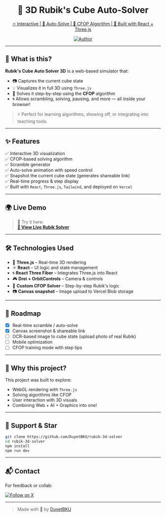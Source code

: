 
<h1 align="center">🤖 3D Rubik's Cube Auto-Solver</h1>

<p align="center">
	<a href="https://i.postimg.cc/SNJjMrsT/Rubik-Solver.gif" alt="Rubik Cube Screenshot"/>
</p>

<p align="center">
  🔥 Interactive | 🚀 Auto-Solve | 🎯 CFOP Algorithm | 🧠 Built with React + Three.js
</p>

<p align="center">
  <a href="https://github.com/DuyetBKU">
    <img alt="Author" src="https://img.shields.io/badge/Author-DuyetBKU-blueviolet?style=flat-square" />
  </a>
</p>

---
 
## 🧩 What is this?

**Rubik's Cube Auto Solver 3D** is a web-based simulator that:
- 📷 Captures the current cube state
- 💡 Visualizes it in full 3D using `Three.js`
- 🤖 Solves it step-by-step using the **CFOP** algorithm
- 🌀 Allows scrambling, solving, pausing, and more — all inside your browser!

> ⚡ Perfect for learning algorithms, showing off, or integrating into teaching tools.

---

## ✨ Features

✅ Interactive 3D visualization  
✅ CFOP-based solving algorithm  
✅ Scramble generator  
✅ Auto-solve animation with speed control  
✅ Snapshot the current cube state (generates shareable link)  
✅ Real-time progress & step display  
✅ Built with `React`, `Three.js`, `Tailwind`, and deployed on `Vercel`

---

## 🌍 Live Demo

> 🧪 Try it here:  
**[🔗 View Live Rubik Solver](https://rubiks-cube-solver-nu.vercel.app)** 

---

## 🛠️ Technologies Used

- 🎨 **Three.js** – Real-time 3D rendering
- ⚛️ **React** – UI logic and state management
- 🌀 **React Three Fiber** – Integrates Three.js into React
- 🎮 **Drei + OrbitControls** – Camera & controls
- 🧠 **Custom CFOP Solver** – Step-by-step Rubik's logic
- 📷 **Canvas snapshot** – Image upload to Vercel Blob storage

---

## 🚧 Roadmap

- [x] Real-time scramble / auto-solve
- [x] Canvas screenshot & shareable link
- [ ] OCR-based image to cube state (upload photo of real Rubik)
- [ ] Mobile optimization
- [ ] CFOP training mode with step tips

---

## 💬 Why this project?

This project was built to explore:
- WebGL rendering with `Three.js`
- Solving algorithms like CFOP
- User interaction with 3D visuals
- Combining Web + AI + Graphics into one!


---

## 🙌 Support & Star


```bash
git clone https://github.com/DuyetBKU/rubik-3d-solver
cd rubik-3d-solver
npm install
npm run dev
```

---

## 📬 Contact

For feedback or collab:  
<p align="left">
  <a href="https://x.com/DUYET_CAO1" target="_blank">
    <img src="https://img.shields.io/badge/Follow-X-black?style=for-the-badge&logo=X&logoColor=white" alt="Follow on X" />
  </a>
</p>


---

> Made with 💙 by [DuyetBKU](https://github.com/DuyetBKU)
